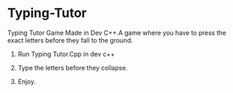 # Typing-Tutor
Typing Tutor Game Made in Dev C++.A game where you have to press the exact letters before they fall to the ground.

1. Run Typing Tutor.Cpp in dev c++

2. Type the letters before they collapse.

3. Enjoy.
